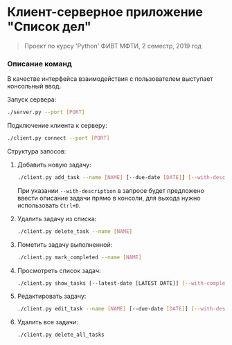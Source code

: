 # Клиент-серверное приложение "Список дел"
> Проект по курсу 'Python' ФИВТ МФТИ, 2 семестр, 2019 год

### Описание команд

В качестве интерфейса взаимодействия с пользователем выступает консольный ввод.

Запуск сервера:
```bash
./server.py --port [PORT]
```

Подключение клиента к серверу:
```bash
./client.py connect --port [PORT]
```

Структура запосов:
1. Добавить новую задачу:

    ```bash
    ./client.py add_task --name [NAME] [--due-date [DATE]] [--with-description]
    ```

    При указании `--with-description` в запросе будет предложено ввести 
    описание задачи прямо в консоли, для выхода нужно использовать `Ctrl+D`.

2. Удалить задачу из списка:

    ```bash
    ./client.py delete_task --name [NAME]
    ```
    
3. Пометить задачу выполненной:

    ```bash
    ./client.py mark_completed --name [NAME]    
    ```
    
4. Просмотреть список задач:

    ```bash
    ./client.py show_tasks [--latest-date [LATEST DATE]] [--with-completed]  
    ```
    
5. Редактировать задачу:

    ```bash
    ./client.py edit_task --name [NAME] [--due-date [DATE]] [--with-description]
    ```
    
6. Удалить все задачи:

    ```bash
    ./client.py delete_all_tasks
    ```

    
